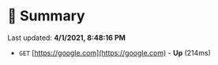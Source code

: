 # 📖 Summary
Last updated: **4/1/2021, 8:48:16 PM**

- `GET` [https://google.com](https://google.com) - **Up** (214ms)
